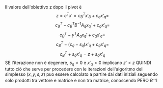 Il valore dell'obiettivo z dopo il pivot è 
$$z = c^Tx'=c_B^Tx'_B+c_qx'_q = $$
$$c_B^T-c_B^T B^{-1}A_qx_q'+c_qx'_q = $$
$$c_B^T-y^TA_qx_q'+c_qx'_q =$$
$$c_B^T-(c_q-s_q)x'_q+c_qx'_q =$$
$$c_B^T+s_qx'_q= z+s_qx'_q$$
SE l'iterazione non è degenere, $s_q <0$ e $x'_q > 0$ implicano $z'<z$
QUINDI tutto ciò che serve per procedere con le iterazioni dell'algoritmo del simplesso $(x,y,s,z)$ puo essere calcolato a partire dai dati iniziali seguendo solo prodotti tra vettore e matrice e non tra matrice, conoscendo PERO $B^-1$
